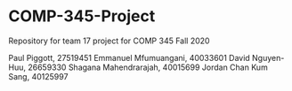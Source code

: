 # COMP-345-Project
Repository for team 17 project for COMP 345 Fall 2020


Paul Piggott, 27519451
Emmanuel Mfumuangani, 40033601
David Nguyen-Huu, 26659330
Shagana Mahendrarajah, 40015699
Jordan Chan Kum Sang, 40125997
